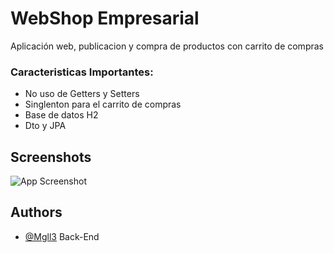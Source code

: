 # WebShop Empresarial

Aplicación web, publicacion y compra de productos con carrito de compras

### Caracteristicas Importantes:

* No uso de Getters y Setters
* Singlenton para el carrito de compras
* Base de datos H2
* Dto y JPA

## Screenshots

![App Screenshot](https://drive.google.com/file/d/1smtCOnrqSPdYut3nblp9yR9AZT9fbtMy/view?usp=sharing)


## Authors

- [@Mgll3](https://www.github.com/Mgll3) Back-End



